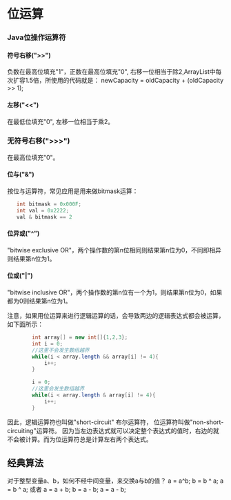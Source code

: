 # 位运算

### Java位操作运算符
#### 符号右移(">>")
负数在最高位填充"1"，正数在最高位填充"0", 右移一位相当于除2,ArrayList中每次扩容1.5倍，所使用的代码就是：
newCapacity = oldCapacity + (oldCapacity >> 1);
#### 左移("<<")
在最低位填充"0", 左移一位相当于乘2。
### 无符号右移(">>>")
在最高位填充"0"。
#### 位与("&")
按位与运算符，常见应用是用来做bitmask运算：
```java
   int bitmask = 0x000F;
   int val = 0x2222;
   val & bitmask == 2
```
#### 位异或("^")
"bitwise exclusive OR"，两个操作数的第n位相同则结果第n位为0，不同即相异则结果第n位为1。

#### 位或("|")
"bitwise inclusive OR"，两个操作数的第n位有一个为1，则结果第n位为0，如果都为0则结果第n位为1。

注意，如果用位运算来进行逻辑运算的话，会导致两边的逻辑表达式都会被运算，如下面所示：
```java
        int array[] = new int[]{1,2,3};
        int i = 0;
        //这里不会发生数组越界
        while(i < array.length && array[i] != 4){
            i++;
        }
       
        i = 0;
        //这里会发生数组越界
        while(i < array.length & array[i] != 4){
            i++;
        }
```
因此，逻辑运算符也叫做"short-circuit" 布尔运算符， 位运算符叫做"non-short-circuiting"运算符。 因为当左边表达式就可以决定整个表达式的值时，右边的就不会被计算。而为位运算符总是计算左右两个表达式。
## 经典算法
对于整型变量a、b，如何不经中间变量，来交换a与b的值？
a = a^b; b = b ^ a; a = b ^ a; 或者 a = a + b; b = a - b; a = a - b;
